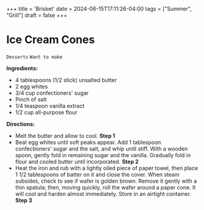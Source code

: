 +++
title = 'Brisket'
date = 2024-06-15T17:11:26-04:00
tags = ["Summer", "Grill"]
draft = false
+++
# Ice Cream Cones

`Desserts` `Want to make`

**Ingredients:**

- 4 tablespoons (1/2 stick) unsalted butter 
- 2 egg whites 
- 3/4 cup confectioners' sugar 
- Pinch of salt 
- 1/4 teaspoon vanilla extract 
- 1/2 cup all-purpose flour

**Directions:**

- Melt the butter and allow to cool.
    **Step 1**
- Beat egg whites until soft peaks appear. Add 1 tablespoon confectioners' sugar and the salt, and whip until stiff. With a wooden spoon, gently fold in remaining sugar and the vanilla. Gradually fold in flour and cooled butter until incorporated.
    **Step 2**
- Heat the iron and rub with a lightly oiled piece of paper towel, then place 1 1/2 tablespoons of batter on it and close the cover. When steam subsides, check to see if wafer is golden brown. Remove it gently with a thin spatula; then, moving quickly, roll the wafer around a paper cone. It will cool and harden almost immediately. Store in an airtight container.
    **Step 3**
